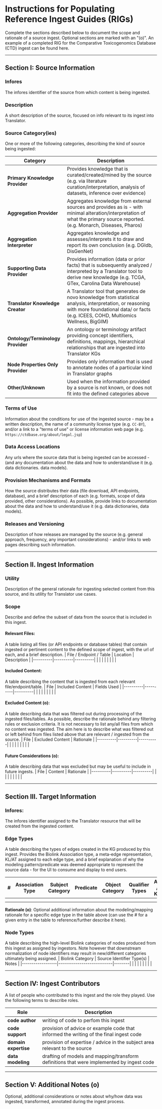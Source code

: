 # Instructions for Populating Reference Ingest Guides (RIGs)
Complete the sections described below to document the scope and rationale of a source ingest. Optional sections are marked with an "(o)".
An example of a completed RIG for the Comparative Toxicogenomics Database (CTD) ingest can be found here. 

---------------

## Section I: Source Information

### Infores
The infores identifier of the source from which content is being ingested. 
  
### Description
A short description of the source, focused on info relevant to its ingest into Translator.

### Source Category(ies)
One or more of the following categories, describing the kind of source being ingested:

  | Category | Description |
  |----------|-------------|
  |**Primary Knowledge Provider**| Provides knowledge that is curated/created/mined by the source (e.g. via literature curation/interpretation, analysis of datasets, inference over evidence) |
  | **Aggregation Provider** | Aggregates knowledge from external sources and provides as is - with minimal alteration/interpretation of what the primary source reported. (e.g. Monarch, Diseases, Pharos) |
  | **Aggregation Interpreter** | Aggregates knowledge and assesses/interprets it to draw and report its own conclusion (e.g. DGIdb, DisGenNet) |
  | **Supporting Data Provider** | Provides information (data or prior facts) that is subsequently analyzed / interpreted by a Translator tool to derive new knowledge (e.g. TCGA, GTex, Carolina Data Warehouse) |
  | **Translator Knowledge Creator** | A Translator tool that generates de novo knowledge from statistical analysis, interpretation, or reasoning with more foundational data/ or facts (e.g. ICEES, COHD, Multiomics Wellness, BigGIM) |
  | **Ontology/Terminology Provider** | An ontology or terminology artifact providing concept identifiers, definitions, mappings, hierarchical relationships that are ingested into Translator KGs |
  | **Node Properties Only Provider** | Provides only information that is used to annotate nodes of a particular kind in Translator graphs |
  | **Other/Unknown** | Used when the information provided by a source is not known, or does not fit into the defined categories above |

### Terms of Use
Information about the conditions for use of the ingested source - may be a written description, the name of a community license type (e.g. `CC-BY`), and/or a link to a "terms of use" or license information web page (e.g. `https://ctdbase.org/about/legal.jsp`)

### Data Access Locations
Any urls where the source data that is being ingested can be accessed - (and any documentation about the data and how to understand/use it (e.g. data dictionaries. data models).
   
### Provision Mechanisms and Formats
How the source distributes their data (file download, API endpoints, database), and a brief description of each (e.g. formats, scope of data provided, other considerations). As possible, provide links to  documentation about the data and how to understand/use it (e.g. data dictionaries, data models).
   
### Releases and Versioning
Description of how releases are managed by the source (e.g. general approach, frequency, any important considerations) - and/or links to web pages describing such information. 


----------------

## Section II. Ingest Information
    
### Utility 
Description of the general rationale for ingesting selected content from this source, and its utility for Translator use cases. 

### Scope
Describe and define the subset of data from the source that is included in this ingest.

  #### Relevant Files:
  A table listing all files (or API endpoints or database tables) that contain ingested or pertinent content to the defined scope of ingest, with the url of each, and a brief description.
  | File / Endpoint / Table | Location | Description |
  |----------|----------|----------|
  |  |  |  | 
  |  |  |  | 

  
  #### Included Content:
  A table describing the content that is ingested from each relevant file/endpoint/table. 
  | File | Included Content | Fields Used |
  |----------|----------|----------|
  |  |  |  | 
  |  |  |  | 

  #### Excluded Content (o):
  A table describing data that was filtered out during processing of the ingested files/tables. As possible, describe the rationale behind any filtering rules or exclusion criteria.
  It is not necessary to list any/all files from which no content was ingested.  The aim here is to describe what was filtered out or left behind from files listed above that are relevant / ingested from the source. 
  | File | Excluded Content | Rationale |
  |----------|----------|----------|
  |  |  |  |
  |  |  |  | 

  #### Future Considerations (o):
  A table describing data that was excluded but may be useful to include in future ingests.
  | File | Content |  Rationale |
  |----------|----------|----------|
  |  |  |  |
  |  |  |  | 
  
-----------------

##  Section III. Target Information

### Infores:
The infores identifier assigned to the Translator resource that will be created from the ingested content. 
   
### Edge Types
A table describing the types of edges created in the KG produced by this ingest. Provides the Biolink Association type, a meta-edge representation, KL/AT assigned to each edge type, and a brief explanation of why the modeling pattern/predicate was deemed appropriate to represent the source data - for the UI to consume and display to end users.

| # | Association Type | Subject Category |  Predicate | Object Category | Qualifier Types |  AT / KL  | UI Explanation |
|----------|----------|----------|----------|----------|----------|---------|----------|
|  |  |  |  |  |  |  |  |
|  |  |  |  |  |  |  |  |

**Rationale (o)**:
Optional additional information about the modeling/mapping rationale for a specific edge type in the table above (can use the # for a given entry in the table to reference/further describe it here).
   
### Node Types
A table describing the high-level Biolink categories of nodes produced from this ingest as assigned by ingestors. Note however that downstream normalization of node identifiers may result in new/different categories ultimately being assigned.
| Biolink Category |  Source Identifier Type(s) | Notes |
|------------------|----------------------------|--------|
|  |  |  |
|  |  |  |

------------------

## Section IV: Ingest Contributors
A list of people who contributed to this ingest and the role they played. Use the following terms to describe roles. 

| Role | Description |
|------|-------------|
| **code author** |  writing of code to perfom this ingest |
| **code support** | provision of advice or example code that informed the writing of the final ingest code |
| **domain expertise** | provision of expertise / advice in the subject area relevant to the source |
| **data modeling** | drafting of models and mapping/transform definitions that were implemented by ingest code |

-------------------

## Section V: Additional Notes (o)
Optional, additional considerations or notes about why/how data was ingested, transformed, annotated during the ingest process.
